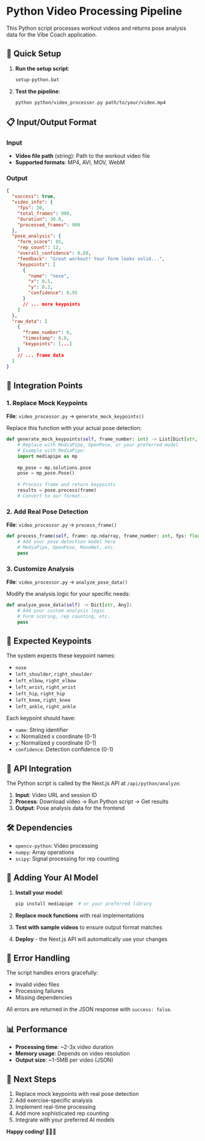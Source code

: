 # Python Video Processing Pipeline

This Python script processes workout videos and returns pose analysis data for the Vibe Coach application.

## 🚀 Quick Setup

1. **Run the setup script**:
   ```bash
   setup-python.bat
   ```

2. **Test the pipeline**:
   ```bash
   python python/video_processor.py path/to/your/video.mp4
   ```

## 📋 Input/Output Format

### Input
- **Video file path** (string): Path to the workout video file
- **Supported formats**: MP4, AVI, MOV, WebM

### Output
```json
{
  "success": true,
  "video_info": {
    "fps": 30,
    "total_frames": 900,
    "duration": 30.0,
    "processed_frames": 900
  },
  "pose_analysis": {
    "form_score": 85,
    "rep_count": 12,
    "overall_confidence": 0.89,
    "feedback": "Great workout! Your form looks solid...",
    "keypoints": [
      {
        "name": "nose",
        "x": 0.5,
        "y": 0.2,
        "confidence": 0.95
      }
      // ... more keypoints
    ]
  },
  "raw_data": [
    {
      "frame_number": 0,
      "timestamp": 0.0,
      "keypoints": [...]
    }
    // ... frame data
  ]
}
```

## 🔧 Integration Points

### 1. Replace Mock Keypoints
**File**: `video_processor.py` → `generate_mock_keypoints()`

Replace this function with your actual pose detection:

```python
def generate_mock_keypoints(self, frame_number: int) -> List[Dict[str, Any]]:
    # Replace with MediaPipe, OpenPose, or your preferred model
    # Example with MediaPipe:
    import mediapipe as mp
    
    mp_pose = mp.solutions.pose
    pose = mp_pose.Pose()
    
    # Process frame and return keypoints
    results = pose.process(frame)
    # Convert to our format...
```

### 2. Add Real Pose Detection
**File**: `video_processor.py` → `process_frame()`

```python
def process_frame(self, frame: np.ndarray, frame_number: int, fps: float) -> List[Dict[str, Any]]:
    # Add your pose detection model here
    # MediaPipe, OpenPose, MoveNet, etc.
    pass
```

### 3. Customize Analysis
**File**: `video_processor.py` → `analyze_pose_data()`

Modify the analysis logic for your specific needs:

```python
def analyze_pose_data(self) -> Dict[str, Any]:
    # Add your custom analysis logic
    # Form scoring, rep counting, etc.
    pass
```

## 🎯 Expected Keypoints

The system expects these keypoint names:

- `nose`
- `left_shoulder`, `right_shoulder`
- `left_elbow`, `right_elbow`
- `left_wrist`, `right_wrist`
- `left_hip`, `right_hip`
- `left_knee`, `right_knee`
- `left_ankle`, `right_ankle`

Each keypoint should have:
- `name`: String identifier
- `x`: Normalized x coordinate (0-1)
- `y`: Normalized y coordinate (0-1)
- `confidence`: Detection confidence (0-1)

## 🔌 API Integration

The Python script is called by the Next.js API at `/api/python/analyze`:

1. **Input**: Video URL and session ID
2. **Process**: Download video → Run Python script → Get results
3. **Output**: Pose analysis data for the frontend

## 🛠️ Dependencies

- `opencv-python`: Video processing
- `numpy`: Array operations
- `scipy`: Signal processing for rep counting

## 📝 Adding Your AI Model

1. **Install your model**:
   ```bash
   pip install mediapipe  # or your preferred library
   ```

2. **Replace mock functions** with real implementations

3. **Test with sample videos** to ensure output format matches

4. **Deploy** - the Next.js API will automatically use your changes

## 🚨 Error Handling

The script handles errors gracefully:
- Invalid video files
- Processing failures
- Missing dependencies

All errors are returned in the JSON response with `success: false`.

## 📊 Performance

- **Processing time**: ~2-3x video duration
- **Memory usage**: Depends on video resolution
- **Output size**: ~1-5MB per video (JSON)

## 🔄 Next Steps

1. Replace mock keypoints with real pose detection
2. Add exercise-specific analysis
3. Implement real-time processing
4. Add more sophisticated rep counting
5. Integrate with your preferred AI models

**Happy coding! 🏋️‍♀️💪**

